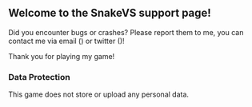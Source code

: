 ## Welcome to the SnakeVS support page!

Did you encounter bugs or crashes?
Please report them to me, you can contact me via email () or twitter ()!

Thank you for playing my game!

### Data Protection
This game does not store or upload any personal data.  
